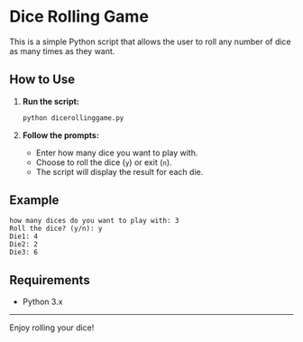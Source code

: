 # Dice Rolling Game

This is a simple Python script that allows the user to roll any number of dice as many times as they want.

## How to Use

1. **Run the script:**
   ```sh
   python dicerollinggame.py
   ```

2. **Follow the prompts:**
   - Enter how many dice you want to play with.
   - Choose to roll the dice (`y`) or exit (`n`).
   - The script will display the result for each die.

## Example

```
how many dices do you want to play with: 3
Roll the dice? (y/n): y
Die1: 4
Die2: 2
Die3: 6
```

## Requirements

- Python 3.x

---

Enjoy rolling your dice!

